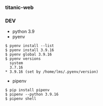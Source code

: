 ### titanic-web

### DEV
- python 3.9
- pyenv
```
$ pyenv install --list
$ pyenv install 3.9.16
$ pyenv global 3.9.16
$ pyenv versions
  system
  3.7.16
* 3.9.16 (set by /home/lms/.pyenv/version)
```
- pipenv
```
$ pip install pipenv
$ pipenv --python 3.9.16
$ pipenv shell

```
